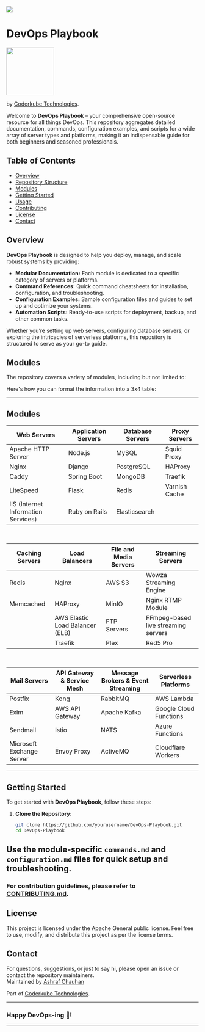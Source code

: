 <img src="[LOGO.png](https://github.com/user-attachments/assets/bcd82489-82c9-4b2a-8909-11352d5d98ab" />

# DevOps Playbook

<img  src="https://coderkube.com/wp-content/uploads/2022/01/LogoTM-1-1.png" height="125"/>

by [Coderkube Technologies](https://www.coderkube.com).  


Welcome to **DevOps Playbook** – your comprehensive open-source resource for all things DevOps. This repository aggregates detailed documentation, commands, configuration examples, and scripts for a wide array of server types and platforms, making it an indispensable guide for both beginners and seasoned professionals.

## Table of Contents

- [Overview](#overview)
- [Repository Structure](#repository-structure)
- [Modules](#modules)
- [Getting Started](#getting-started)
- [Usage](#usage)
- [Contributing](#contributing)
- [License](#license)
- [Contact](#contact)

## Overview

**DevOps Playbook** is designed to help you deploy, manage, and scale robust systems by providing:
- **Modular Documentation:** Each module is dedicated to a specific category of servers or platforms.
- **Command References:** Quick command cheatsheets for installation, configuration, and troubleshooting.
- **Configuration Examples:** Sample configuration files and guides to set up and optimize your systems.
- **Automation Scripts:** Ready-to-use scripts for deployment, backup, and other common tasks.

Whether you’re setting up web servers, configuring database servers, or exploring the intricacies of serverless platforms, this repository is structured to serve as your go-to guide.

## Modules

The repository covers a variety of modules, including but not limited to:

Here's how you can format the information into a 3x4 table:

---

## Modules

| **Web Servers**                        | **Application Servers**             |        **Database Servers**          | **Proxy Servers**                   |
|----------------------------------------|-------------------------------------|------------------------------------  |-------------------------------------|
| Apache HTTP Server                     | Node.js                             | MySQL                                | Squid Proxy                         |
| Nginx                                  | Django                              | PostgreSQL                           | HAProxy                             |
| Caddy                                  | Spring Boot                         | MongoDB                              | Traefik                             |
| LiteSpeed                              | Flask                               | Redis                                | Varnish Cache                       |
| IIS (Internet Information Services)    | Ruby on Rails                       | Elasticsearch                        |                                     |

<br>


| **Caching Servers**                    | **Load Balancers**                  | **File and Media Servers**           | **Streaming Servers**               |
|----------------------------------------|-------------------------------------|------------------------------------- |-------------------------------------|
| Redis                                  | Nginx                               | AWS S3                               | Wowza Streaming Engine              |
| Memcached                              | HAProxy                             | MinIO                                | Nginx RTMP Module                   |
|                                        | AWS Elastic Load Balancer (ELB)     | FTP Servers                          | FFmpeg-based live streaming servers |
|                                        | Traefik                             | Plex                                 | Red5 Pro                            |

<br>

| **Mail Servers**                       | **API Gateway & Service Mesh**      | **Message Brokers & Event Streaming** | **Serverless Platforms**            |
|----------------------------------------|-------------------------------------|-------------------------------------  |-------------------------------------|
| Postfix                                | Kong                                | RabbitMQ                              | AWS Lambda                          |
| Exim                                   | AWS API Gateway                     | Apache Kafka                          | Google Cloud Functions              |
| Sendmail                               | Istio                               | NATS                                  | Azure Functions                     |
| Microsoft Exchange Server              | Envoy Proxy                         | ActiveMQ                              | Cloudflare Workers                  |

---

## Getting Started

To get started with **DevOps Playbook**, follow these steps:

1. **Clone the Repository:**

   ```bash
   git clone https://github.com/yourusername/DevOps-Playbook.git
   cd DevOps-Playbook
   ```
## Use the module-specific `commands.md` and `configuration.md` files for quick setup and troubleshooting.

### For contribution guidelines, please refer to [CONTRIBUTING.md](CONTRIBUTING.md).

## License

This project is licensed under the Apache General public license. Feel free to use, modify, and distribute this project as per the license terms.

## Contact
For questions, suggestions, or just to say hi, please open an issue or contact the repository maintainers.  
Maintained by [Ashraf Chauhan](http://github.com/ashrafcoderkube)

Part of [Coderkube Technologies](https://coderkube.com/).

---

### Happy DevOps-ing 🚀!

---
